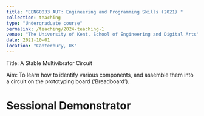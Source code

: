 ```yaml
---
title: "EENG0033 AUT: Engineering and Programming Skills (2021) "
collection: teaching
type: "Undergraduate course"
permalink: /teaching/2024-teaching-1
venue: "The University of Kent, School of Engineering and Digital Arts"
date: 2021-10-01
location: "Canterbury, UK"
---
```


Title: A Stable Multivibrator Circuit

Aim: To learn how to identify various components, and assemble them into a circuit on the prototyping board (‘Breadboard’).

Sessional Demonstrator
======


